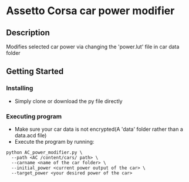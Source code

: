 # Assetto Corsa car power modifier

## Description

Modifies selected car power via changing the 'power.lut' file in car data folder

## Getting Started

### Installing

* Simply clone or download the py file directly 

### Executing program

* Make sure your car data is not encrypted(A 'data' folder rather than a data.acd file)
* Execute the program by running:
```
python AC_power_modifier.py \
  --path <AC /content/cars/ path> \
  --carname <name of the car folder> \
  --initial_power <current power output of the car> \
  --target_power <your desired power of the car>
```
